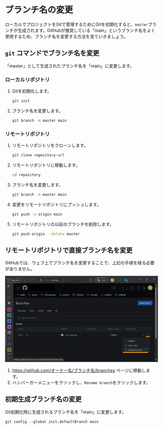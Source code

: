 # ブランチ名の変更

ローカルでプロジェクトをGitで管理するためにGitを初期化すると、`master`ブランチが生成されます。GitHubが推奨している「main」というブランチ名をよく使用するため、ブランチ名を変更する方法を見ていきましょう。

## `git` コマンドでブランチ名を変更

「master」として生成されたブランチ名を「main」に変更します。

### ローカルリポジトリ

1. Gitを初期化します。

   ```bash
   git init
   ```

2. ブランチ名を変更します。
   ```bash
   git branch -m master main
   ```

### リモートリポジトリ

1. リモートリポジトリをクローンします。
   ```bash
   git clone repository-url
   ```
2. リモートリポジトリに移動します。
   ```bash
   cd repository
   ```
3. ブランチ名を変更します。
   ```bash
   git branch -m master main
   ```
4. 変更をリモートリポジトリにプッシュします。
   ```bash
   git push -u origin main
   ```
5. リモートリポジトリの以前のブランチを削除します。
   ```bash
   git push origin --delete master
   ```

## リモートリポジトリで直接ブランチ名を変更

GitHubでは、ウェブ上でブランチ名を変更することで、上記の手順を経る必要がありません。

![ブランチ名を変更するメニューの位置](/static/resources/change-branch-name-20240918104226703.png)

1. <https://github.com/オーナー名/ブランチ名/branches> ページに移動します。
2. ハンバーガーメニューをクリックし、`Rename branch`をクリックします。

## 初期生成ブランチ名の変更

Git初期化時に生成されるブランチ名を「main」に変更します。

```shell
git config --global init.defaultBranch main
```

